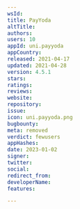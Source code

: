 ```yaml
---
wsId: 
title: PayYoda
altTitle: 
authors: 
users: 10
appId: uni.payyoda
appCountry: 
released: 2021-04-17
updated: 2021-04-28
version: 4.5.1
stars: 
ratings: 
reviews: 
website: 
repository: 
issue: 
icon: uni.payyoda.png
bugbounty: 
meta: removed
verdict: fewusers
appHashes: 
date: 2023-01-02
signer: 
twitter: 
social: 
redirect_from: 
developerName: 
features: 

---
```


